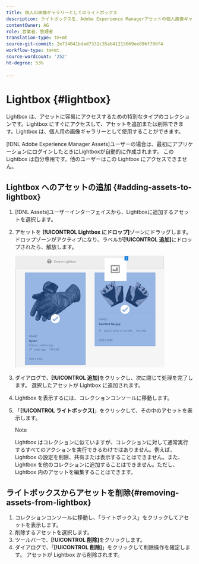 ```yaml
---
title: 個人の画像ギャラリーとしてのライトボックス
description: ライトボックスを、Adobe Experience Managerアセットの個人画像ギャラリーとして使用する方法を説明します。
contentOwner: AG
role: 営業者、管理者
translation-type: tm+mt
source-git-commit: 2e734041bdad7332c35ab41215069ee696f786f4
workflow-type: tm+mt
source-wordcount: '252'
ht-degree: 53%

---
```



# Lightbox {#lightbox}

Lightbox は、アセットに容易にアクセスするための特別なタイプのコレクションです。Lightbox にすぐにアクセスして、アセットを追加または削除できます。Lightbox は、個人用の画像ギャラリーとして使用することができます。

[!DNL Adobe Experience Manager Assets]ユーザーの場合は、最初にアプリケーションにログインしたときにLightboxが自動的に作成されます。 この Lightbox は自分専用です。他のユーザーはこの Lightbox にアクセスできません。

## Lightbox へのアセットの追加 {#adding-assets-to-lightbox}

1. [!DNL Assets]ユーザーインターフェイスから、Lightboxに追加するアセットを選択します。
1. アセットを **[!UICONTROL Lightbox にドロップ]**&#x200B;ゾーンにドラッグします。ドロップゾーンがアクティブになり、ラベルが&#x200B;**[!UICONTROL 追加]**&#x200B;にドロップされたら、解放します。

   ![add_to_lightbox](assets/add_to_lightbox.png)

1. ダイアログで、**[!UICONTROL 追加]**&#x200B;をクリックし、次に閉じて処理を完了します。 選択したアセットが Lightbox に追加されます。
1. Lightbox を表示するには、コレクションコンソールに移動します。
1. 「**[!UICONTROL ライトボックス]**」をクリックして、その中のアセットを表示します。

   >[!NOTE]
   >
   >Lightbox はコレクションに似ていますが、コレクションに対して通常実行するすべてのアクションを実行できるわけではありません。例えば、Lightbox の設定を削除、共有または表示することはできません。また、Lightbox を他のコレクションに追加することはできません。ただし、Lightbox 内のアセットを編集することはできます。

## ライトボックスからアセットを削除{#removing-assets-from-lightbox}

1. コレクションコンソールに移動し、「ライトボックス」をクリックしてアセットを表示します。
1. 削除するアセットを選択します。
1. ツールバーで、**[!UICONTROL 削除]**&#x200B;をクリックします。
1. ダイアログで、「**[!UICONTROL 削除]**」をクリックして削除操作を確定します。 アセットが Lightbox から削除されます。
